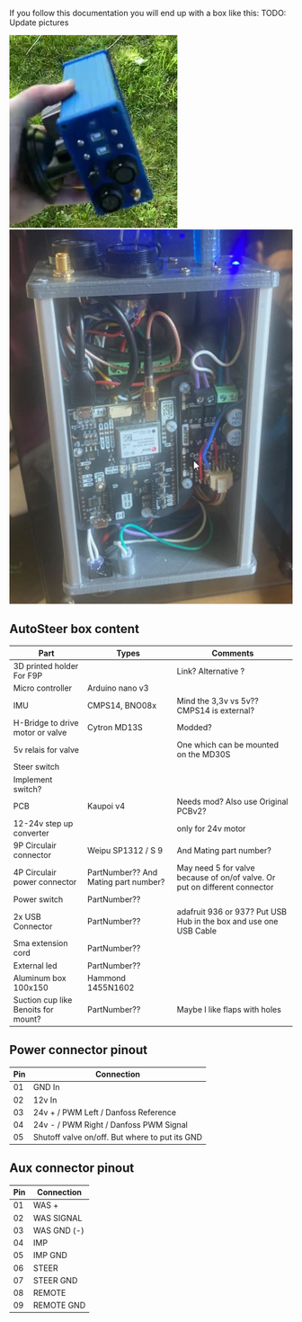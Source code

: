 If you follow this documentation you will end up with a box like this:
TODO: Update pictures

![Box 1](Box1.png) ![Box 2](Box2.png)

## AutoSteer box content

| Part                                 | Types                                        | Comments                                                                                  |
|--------------------------------------|----------------------------------------------|-------------------------------------------------------------------------------------------|
| 3D printed holder For F9P            |                                              | Link? Alternative ?                                                                       |
| Micro controller                     | Arduino nano v3                              |                                                                                           |
| IMU                                  | CMPS14, BNO08x                               | Mind the 3,3v vs 5v?? CMPS14 is external?                                                 |
| H-Bridge to drive motor or valve     | Cytron MD13S                                 | Modded?                                                                                   |
| 5v relais for valve                  |                                              | One which can be mounted on the MD30S                                                     |
| Steer switch                         |                                              |                                                                                           |
| Implement switch?                    |                                              |                                                                                           |
| PCB                                  | Kaupoi v4                                    | Needs mod? Also use Original PCBv2?                                                       |
| 12-24v step up converter             |                                              | only for 24v motor                                                                        |
| 9P Circulair connector               | Weipu SP1312 / S 9                           | And Mating part number?                                                                   |
| 4P Circulair power connector         | PartNumber?? And Mating part number?         | May need 5 for valve because of on/of valve. Or put on different connector                |
| Power switch                         | PartNumber??                                 |                                                                                           |
| 2x USB Connector                     | PartNumber??                                 | adafruit 936 or 937? Put USB Hub in the box and use one USB Cable                         |
| Sma extension cord                   | PartNumber??                                 |                                                                                           |
| External led                         | PartNumber??                                 |                                                                                           |
| Aluminum box 100x150                 | Hammond 1455N1602                                 |                                                                                           |
| Suction cup like Benoits  for mount? | PartNumber??                                 | Maybe I like flaps with holes                                                             |



## Power connector pinout

| Pin | Connection |
|-----|------------|
| 01  | GND In     |
| 02  | 12v In     |
| 03  | 24v + / PWM Left  / Danfoss Reference  | 
| 04  | 24v - / PWM Right / Danfoss PWM Signal |
| 05  | Shutoff valve on/off. But where to put its GND  |


## Aux connector pinout

| Pin | Connection |
|-----|------------|
| 01  | WAS +      |
| 02  | WAS SIGNAL |
| 03  | WAS GND (-)|
| 04  | IMP        |
| 05  | IMP GND    |
| 06  | STEER      |
| 07  | STEER GND  |
| 08  | REMOTE     |
| 09  | REMOTE GND |